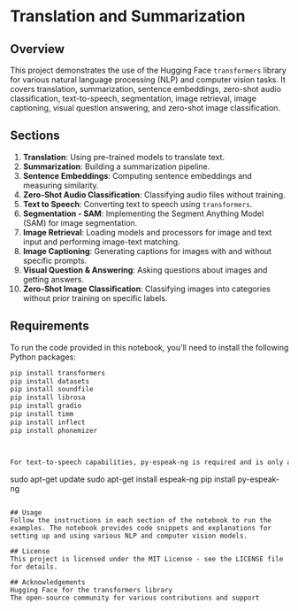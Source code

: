 # Translation and Summarization

## Overview

This project demonstrates the use of the Hugging Face `transformers` library for various natural language processing (NLP) and computer vision tasks. It covers translation, summarization, sentence embeddings, zero-shot audio classification, text-to-speech, segmentation, image retrieval, image captioning, visual question answering, and zero-shot image classification.

## Sections

1. **Translation**: Using pre-trained models to translate text.
2. **Summarization**: Building a summarization pipeline.
3. **Sentence Embeddings**: Computing sentence embeddings and measuring similarity.
4. **Zero-Shot Audio Classification**: Classifying audio files without training.
5. **Text to Speech**: Converting text to speech using `transformers`.
6. **Segmentation - SAM**: Implementing the Segment Anything Model (SAM) for image segmentation.
7. **Image Retrieval**: Loading models and processors for image and text input and performing image-text matching.
8. **Image Captioning**: Generating captions for images with and without specific prompts.
9. **Visual Question & Answering**: Asking questions about images and getting answers.
10. **Zero-Shot Image Classification**: Classifying images into categories without prior training on specific labels.

## Requirements

To run the code provided in this notebook, you'll need to install the following Python packages:

```bash
pip install transformers
pip install datasets
pip install soundfile
pip install librosa
pip install gradio
pip install timm
pip install inflect
pip install phonemizer



For text-to-speech capabilities, py-espeak-ng is required and is only available on Linux operating systems. Install it using the following commands:

```
sudo apt-get update
sudo apt-get install espeak-ng
pip install py-espeak-ng
```

## Usage
Follow the instructions in each section of the notebook to run the examples. The notebook provides code snippets and explanations for setting up and using various NLP and computer vision models.

## License
This project is licensed under the MIT License - see the LICENSE file for details.

## Acknowledgements
Hugging Face for the transformers library
The open-source community for various contributions and support
